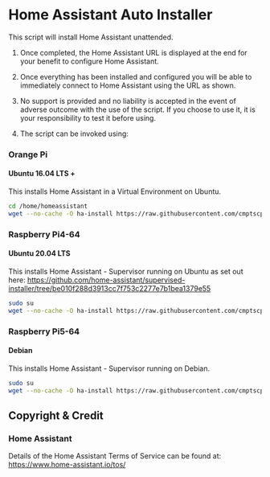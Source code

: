 # Home Assistant Auto Installer

This script will install Home Assistant unattended.

1. Once completed, the Home Assistant URL is displayed at the end for your benefit to configure Home Assistant.

2. Once everything has been installed and configured you will be able to immediately connect to Home Assistant using the URL as shown.

3. No support is provided and no liability is accepted in the event of adverse outcome with the use of the script. If you choose to use it, it is your responsibility to test it before using.

4. The script can be invoked using:

### Orange Pi
#### Ubuntu 16.04 LTS +

This installs Home Assistant in a Virtual Environment on Ubuntu.

```bash
cd /home/homeassistant
wget --no-cache -O ha-install https://raw.githubusercontent.com/cmptscpeacock/home-assistant-auto-install/master/orangepi/ubuntu/16.04lts/home-assistant-auto-install.bash && chmod +x ha-install && ./ha-install
```

### Raspberry Pi4-64
#### Ubuntu 20.04 LTS

This installs Home Assistant - Supervisor running on Ubuntu as set out here: https://github.com/home-assistant/supervised-installer/tree/be010f288d3913cc7f753c2277e7b1bea1379e55

```bash
sudo su
wget --no-cache -O ha-install https://raw.githubusercontent.com/cmptscpeacock/home-assistant-auto-install/master/rpi4/ubuntu/20.04lts/home-assistant-auto-install.bash && chmod +x ha-install && ./ha-install
```

### Raspberry Pi5-64
#### Debian

This installs Home Assistant - Supervisor running on Debian.

```bash
sudo su
wget --no-cache -O ha-install https://raw.githubusercontent.com/cmptscpeacock/home-assistant-auto-install/master/rpi5/debian/home-assistant-auto-install.bash && chmod +x ha-install && ./ha-install
```


## Copyright & Credit

### Home Assistant

Details of the Home Assistant Terms of Service can be found at: https://www.home-assistant.io/tos/